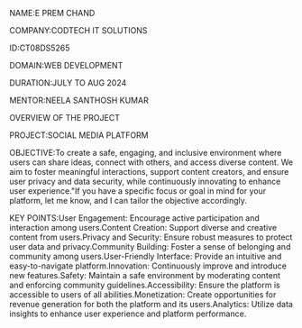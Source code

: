 NAME:E PREM CHAND

COMPANY:CODTECH IT SOLUTIONS

ID:CT08DS5265

DOMAIN:WEB DEVELOPMENT

DURATION:JULY TO AUG 2024

MENTOR:NEELA SANTHOSH KUMAR

OVERVIEW OF THE PROJECT

PROJECT:SOCIAL MEDIA PLATFORM

OBJECTIVE:To create a safe, engaging, and inclusive environment where users can share ideas, connect with others, and access diverse content. We aim to foster meaningful interactions, support content creators, and ensure user privacy and data security, while continuously innovating to enhance user experience."If you have a specific focus or goal in mind for your platform, let me know, and I can tailor the objective accordingly.

KEY POINTS:User Engagement: Encourage active participation and interaction among users.Content Creation: Support diverse and creative content from users.Privacy and Security: Ensure robust measures to protect user data and privacy.Community Building: Foster a sense of belonging and community among users.User-Friendly Interface: Provide an intuitive and easy-to-navigate platform.Innovation: Continuously improve and introduce new features.Safety: Maintain a safe environment by moderating content and enforcing community guidelines.Accessibility: Ensure the platform is accessible to users of all abilities.Monetization: Create opportunities for revenue generation for both the platform and its users.Analytics: Utilize data insights to enhance user experience and platform performance.

